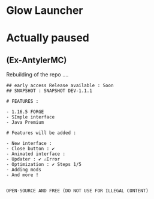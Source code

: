 # Glow Launcher
# Actually paused
## (Ex-AntylerMC)
Rebuilding of the repo ....

```## Release : 1.1
## early access Release available : Soon
## SNAPSHOT : SNAPSHOT DEV-1.1.1

# FEATURES : 

- 1.16.5 FORGE 
- SImple interface
- Java Premium

# Features will be added :

- New interface :
- Close button : ✔️
- Animated interface :
- Updater : ✔️ ⚠️Error
- Optimization : ✔️ Steps 1/5 
- Adding mods
- And more !


OPEN-SOURCE AND FREE (DO NOT USE FOR ILLEGAL CONTENT)
